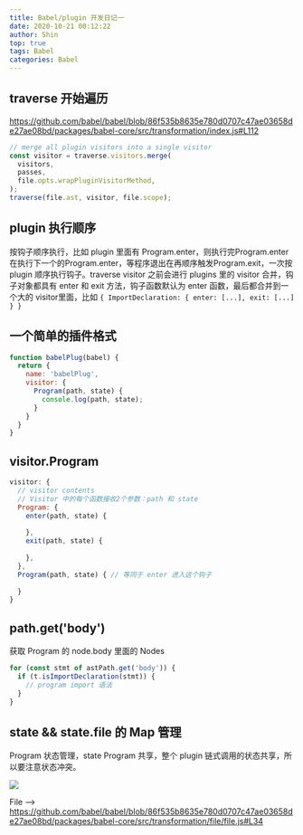 ```yaml
---
title: Babel/plugin 开发日记一
date: 2020-10-21 00:12:22
author: Shin
top: true
tags: Babel
categories: Babel
---
```

## traverse 开始遍历

 https://github.com/babel/babel/blob/86f535b8635e780d0707c47ae03658de27ae08bd/packages/babel-core/src/transformation/index.js#L112

```js
// merge all plugin visitors into a single visitor
const visitor = traverse.visitors.merge(
  visitors,
  passes,
  file.opts.wrapPluginVisitorMethod,
);
traverse(file.ast, visitor, file.scope); 
```



## plugin 执行顺序

按钩子顺序执行，比如 plugin 里面有 Program.enter，则执行完Program.enter在执行下一个的Program.enter，等程序退出在再顺序触发Program.exit，一次按 plugin 顺序执行钩子。traverse visitor 之前会进行 plugins 里的 visitor 合并，钩子对象都具有 enter 和 exit 方法，钩子函数默认为 enter 函数，最后都合并到一个大的 visitor里面，比如 `{ ImportDeclaration: { enter: [...], exit: [...] } }`

## 一个简单的插件格式

```js
function babelPlug(babel) {
  return {
    name: 'babelPlug',
    visitor: {
      Program(path, state) {
        console.log(path, state);
      }
    }
  }
}
```



## visitor.Program

```js
visitor: {
  // visitor contents
  // Visitor 中的每个函数接收2个参数：path 和 state
  Program: {
    enter(path, state) {
      
    },
    exit(path, state) {
      
    },
  },
  Program(path, state) { // 等同于 enter 进入这个钩子
    
  }
}
```

## path.get('body')

获取 Program 的 node.body 里面的 Nodes

```js
for (const stmt of astPath.get('body')) {
  if (t.isImportDeclaration(stmt)) {
    // program import 语法
  }
}
```

## state && state.file 的 Map 管理

Program 状态管理，state Program 共享，整个 plugin 链式调用的状态共享，所以要注意状态冲突。

![](https://tva1.sinaimg.cn/large/007S8ZIlly1gjvo3a3fqkj30ad03odgh.jpg)

File --> https://github.com/babel/babel/blob/86f535b8635e780d0707c47ae03658de27ae08bd/packages/babel-core/src/transformation/file/file.js#L34